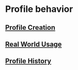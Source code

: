 # Profile behavior

## [Profile Creation](profile_creation.md)

## [Real World Usage](realworldusage.md)

## [Profile History](profilehistory.md)
